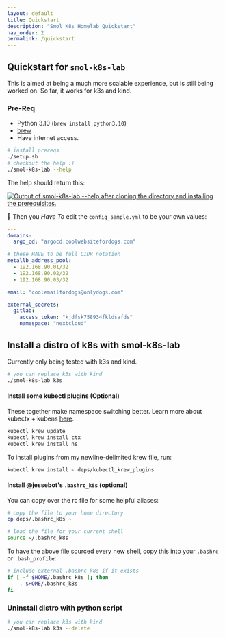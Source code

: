 ```yaml
---
layout: default
title: Quickstart
description: "Smol K8s Homelab Quickstart"
nav_order: 2
permalink: /quickstart
---
```


## Quickstart for `smol-k8s-lab`
This is aimed at being a much more scalable experience, but is still being worked on. So far, it works for k3s and kind.

### Pre-Req
- Python 3.10 (`brew install python3.10`)
- [brew](https://brew.sh)
- Have internet access.

```bash
# install prereqs
./setup.sh
# checkout the help :)
./smol-k8s-lab --help
```

The help should return this:

[<img src="https://raw.githubusercontent.com/jessebot/smol_k8s_lab/main/docs/screenshots/help_text.svg" alt="Output of smol-k8s-lab --help after cloning the directory and installing the prerequisites.">](https://raw.githubusercontent.com/jessebot/smol_k8s_lab/main/docs/screenshots/help_text.svg)

🔔 Then you *Have To* edit the `config_sample.yml` to be your own values:

```yaml
---
domains:
  argo_cd: "argocd.coolwebsitefordogs.com"

# these HAVE to be full CIDR notation
metallb_address_pool:
  - 192.168.90.01/32
  - 192.168.90.02/32
  - 192.168.90.03/32

email: "coolemailfordogs@onlydogs.com"

external_secrets:
  gitlab:
    access_token: "kjdfsk758934fkldsafds"
    namespace: "nextcloud"
```

## Install a distro of k8s with smol-k8s-lab
Currently only being tested with k3s and kind.
```bash
# you can replace k3s with kind
./smol-k8s-lab k3s
```

#### Install some kubectl plugins (Optional)

These together make namespace switching better. Learn more about kubectx + kubens [here](https://github.com/ahmetb/kubectx).

```bash
kubectl krew update
kubectl krew install ctx
kubectl krew install ns
```

To install plugins from my newline-delimited krew file, run:

```bash
kubectl krew install < deps/kubectl_krew_plugins
```

#### Install @jessebot's `.bashrc_k8s` (optional)

You can copy over the rc file for some helpful aliases:

```bash
# copy the file to your home directory
cp deps/.bashrc_k8s ~

# load the file for your current shell
source ~/.bashrc_k8s
```

To have the above file sourced every new shell, copy this into your `.bashrc` or `.bash_profile`:

```bash
# include external .bashrc_k8s if it exists
if [ -f $HOME/.bashrc_k8s ]; then
    . $HOME/.bashrc_k8s
fi
```

### Uninstall distro with python script

```bash
# you can replace k3s with kind
./smol-k8s-lab k3s --delete
```

